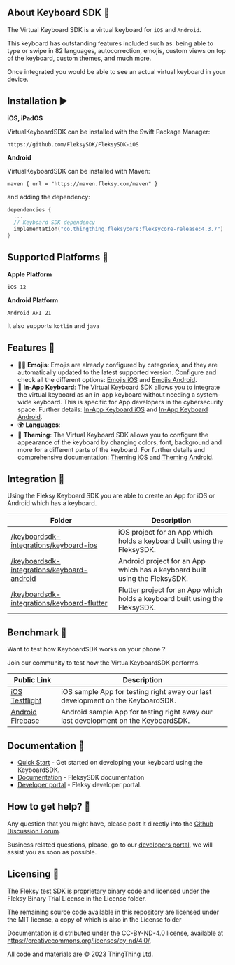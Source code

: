 
## About Keyboard SDK 📱

The Virtual Keyboard SDK is a virtual keyboard for `iOS` and `Android`.

This keyboard has outstanding features included such as: being able to type or swipe in 82 languages, autocorrection, emojis, custom views on top of the keyboard, custom themes, and much more. 

Once integrated you would be able to see an actual virtual keyboard in your device.

## Installation ▶️

**iOS, iPadOS**

VirtualKeyboardSDK can be installed with the Swift Package Manager:

`https://github.com/FleksySDK/FleksySDK-iOS`

**Android**

VirtualKeyboardSDK can be installed with Maven:

`maven { url = "https://maven.fleksy.com/maven" }`

and adding the dependency:

```kotlin
dependencies {
  ...       
  // Keyboard SDK dependency
  implementation("co.thingthing.fleksycore:fleksycore-release:4.3.7")
}
```

## Supported Platforms 📲

**Apple Platform**

`iOS 12` 

**Android Platform**

`Android API 21`

It also supports `kotlin` and `java`


## Features 💅

* 🙋‍♀️ **Emojis**: Emojis are already configured by categories, and they are automatically updated to the latest supported version. Configure and check all the different options: [Emojis iOS](https://docs.fleksy.com/sdk-ios/features/emojis/) and [Emojis Android](https://docs.fleksy.com/sdk-android/features/emojis/).
* 📱 **In-App Keyboard**: The Virtual Keyboard SDK allows you to integrate the virtual keyboard as an in-app keyboard without needing a system-wide keyboard. This is specific for App developers in the cybersecurity space. Further details: [In-App Keyboard iOS](https://docs.fleksy.com/sdk-ios/features/in-app-keyboard/) and [In-App Keyboard Android](https://docs.fleksy.com/sdk-android/features/in-app-keyboard/).
* 🌍 **Languages**: 
* 🎨 **Theming**: The Virtual Keyboard SDK allows you to configure the appearance of the keyboard by changing colors, font, background and more for a different parts of the keyboard. For further details and comprehensive documentation: [Theming iOS](https://docs.fleksy.com/sdk-ios/features/theming/) and [Theming Android](https://docs.fleksy.com/sdk-android/features/theming/).


## Integration 🔌

Using the Fleksy Keyboard SDK you are able to create an App for iOS or Android which has a keyboard.

| Folder | Description |
| --- | --- |
| [/keyboardsdk-integrations/keyboard-ios](/keyboardsdk-integrations/keyboard-ios) | iOS project for an App which holds a keyboard built using the FleksySDK. |
| [/keyboardsdk-integrations/keyboard-android](/keyboardsdk-integrations/keyboard-android) | Android project for an App which has a keyboard built using the FleksySDK. |
| [/keyboardsdk-integrations/keyboard-flutter](/keyboardsdk-integrations/keyboard-flutter) | Flutter project for an App which holds a keyboard built using the FleksySDK. |

## Benchmark 🚀

Want to test how KeyboardSDK works on your phone ?

Join our community to test how the VirtualKeyboardSDK performs.

| Public Link | Description |
| --- | --- |
| [iOS Testflight](https://testflight.apple.com/join/zOZEBpQ9) | iOS sample App for testing right away our last development on the KeyboardSDK.|
| [Android Firebase](https://appdistribution.firebase.dev/i/f9ae23f7f30c9045) | Android sample App for testing right away our last development on the KeyboardSDK.|


## Documentation 📗

- [Quick Start](https://docs.fleksy.com/quick-start/) - Get started on developing your keyboard using the KeyboardSDK.
- [Documentation](https://docs.fleksy.com/) - FleksySDK documentation
- [Developer portal](https://developers.fleksy.com) - Fleksy developer portal.


## How to get help? 🙋

Any question that you might have, please post it directly into the [Github Discussion Forum](https://github.com/FleksySDK/fleksysdk/discussions).

Business related questions, please, go to our [developers portal](https://developers.fleksy.com/), we will assist you as soon as possible.


## Licensing 📄

The Fleksy test SDK is proprietary binary code and licensed under the Fleksy Binary Trial License in the License folder.

The remaining source code available in this repository are licensed under the MIT license, a copy of which is also in the License folder
 
Documentation is distributed under the CC-BY-ND-4.0 license, available at https://creativecommons.org/licenses/by-nd/4.0/,
 
All code and materials are © 2023 ThingThing Ltd.

